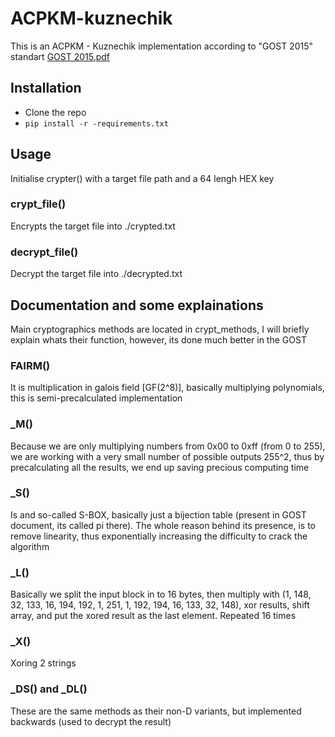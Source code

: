 # ACPKM-kuznechik

This is an ACPKM - Kuznechik implementation according to "GOST 2015" standart [GOST 2015.pdf](https://github.com/forentfraps/ACPKM-kuznechik/files/9097518/GOST.2015.pdf)

## Installation
  - Clone the repo
  - ```pip install -r -requirements.txt```



## Usage

Initialise crypter() with a target file path and a 64 lengh HEX key


### crypt_file()

Encrypts the target file into ./crypted.txt


### decrypt_file()

Decrypt the target file into ./decrypted.txt




## Documentation and some explainations

Main cryptographics methods are located in crypt_methods, I will briefly explain whats their function, however, its done much better in the GOST


### FAIRM()

It is multiplication in galois field [GF(2^8)], basically multiplying polynomials, this is semi-precalculated implementation

### _M()

Because we are only multiplying numbers from 0x00 to 0xff (from 0 to 255), we are working with a very small number of possible outputs 255^2, thus by precalculating all the results, we end up saving precious computing time


### _S()

Is and so-called S-BOX, basically just a bijection table (present in GOST document, its called pi there). The whole reason behind its presence, is to remove linearity, thus exponentially increasing the difficulty to crack the algorithm


### _L()

Basically we split the input block in to 16 bytes, then multiply with (1, 148, 32, 133, 16, 194, 192, 1, 251, 1, 192, 194, 16, 133, 32, 148), xor results, shift array, and put the xored result as the last element. Repeated 16 times


### _X()

Xoring 2 strings


### _DS() and _DL() 

These are the same methods as their non-D variants, but implemented backwards (used to decrypt the result)
